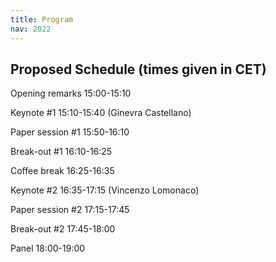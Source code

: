 ```yaml
---
title: Program
nav: 2022
---
```


## Proposed Schedule (times given in CET)

Opening remarks 15:00-15:10

Keynote #1 15:10-15:40 (Ginevra Castellano)

Paper session #1 15:50-16:10

Break-out #1 16:10-16:25

Coffee break 16:25-16:35

Keynote #2 16:35-17:15 (Vincenzo Lomonaco)

Paper session #2 17:15-17:45 

Break-out #2 17:45-18:00

Panel 18:00-19:00